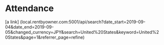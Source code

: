 # Attendance
[a link] (local.rentbyowner.com:5001/api/search?date_start=2019-09-04&date_end=2019-09-05&changed_currency=JPY&search=United%20States&keyword=United%20States&page=1&referrer_page=refine)
